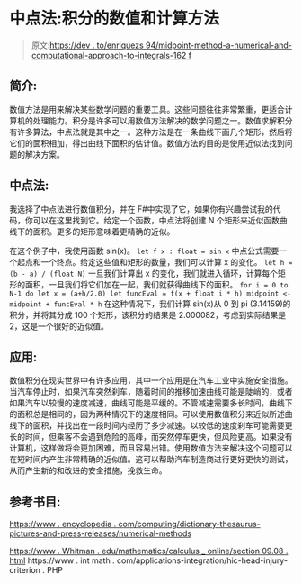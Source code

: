 # 中点法:积分的数值和计算方法

> 原文:[https://dev . to/enriquezs 94/midpoint-method-a-numerical-and-computational-approach-to-integrals-162 f](https://dev.to/enriquezs94/midpoint-method-a-numerical-and-computational-approach-to-integrals-162f)

## 简介:

数值方法是用来解决某些数学问题的重要工具。这些问题往往非常繁重，更适合计算机的处理能力。积分是许多可以用数值方法解决的数学问题之一。数值求解积分有许多算法，中点法就是其中之一。这种方法是在一条曲线下画几个矩形，然后将它们的面积相加，得出曲线下面积的估计值。数值方法的目的是使用近似法找到问题的解决方案。

## 中点法:

我选择了中点法进行数值积分，并在 F#中实现了它，如果你有兴趣尝试我的代码，你可以在这里找到它。给定一个函数，中点法将创建 N 个矩形来近似函数曲线下的面积。更多的矩形意味着更精确的近似。

在这个例子中，我使用函数 sin(x)。
 `let f x : float =
sin x` 
中点公式需要一个起点和一个终点。给定这些值和矩形的数量，我们可以计算 x 的变化。
 `let h = (b - a) / (float N)` 
一旦我们计算出 x 的变化，我们就进入循环，计算每个矩形的面积，一旦我们将它们加在一起，我们就获得曲线下的面积。
 `for i = 0 to N-1 do
let x = (a+h/2.0)
let funcEval = f(x + float i * h)
midpoint <- midpoint + funcEval * h` 
在这种情况下，我们计算 sin(x)从 0 到 pi (3.14159)的积分，并将其分成 100 个矩形，该积分的结果是 2.000082，考虑到实际结果是 2，这是一个很好的近似值。

## 应用:

数值积分在现实世界中有许多应用，其中一个应用是在汽车工业中实施安全措施。当汽车停止时，如果汽车突然刹车，随着时间的推移加速曲线可能是陡峭的，或者如果汽车以较慢的速度减速，曲线可能是平缓的。不管减速需要多长时间，曲线下的面积总是相同的，因为两种情况下的速度相同。可以使用数值积分来近似所述曲线下的面积，并找出在一段时间内经历了多少减速。以较低的速度刹车可能需要更长的时间，但乘客不会遇到危险的高峰，而突然停车更快，但风险更高。如果没有计算机，这样做将会更加困难，而且容易出错。使用数值方法来解决这个问题可以在短时间内产生非常精确的近似值。这可以帮助汽车制造商进行更好更快的测试，从而产生新的和改进的安全措施，挽救生命。

## 参考书目:

[https://www . encyclopedia . com/computing/dictionary-thesaurus-pictures-and-press-releases/numerical-methods](https://www.encyclopedia.com/computing/dictionaries-thesauruses-pictures-and-press-releases/numerical-methods)

[https://www . Whitman . edu/mathematics/calculus _ online/section 09.08 . html](https://www.whitman.edu/mathematics/calculus_online/section09.08.html)
https://www . int math . com/applications-integration/hic-head-injury-criterion . PHP